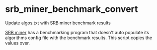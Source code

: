 # srb_miner_benchmark_convert
Update algos.txt with SRB miner benchmark results


[SRB miner](https://www.srbminer.com/) has a benchmarking program that doesn't auto populate its algorithms config file with the benchmark results.
This script copies the values over.
